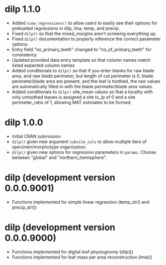 # dilp 1.1.0
* Added `view_regressions()` to allow users to easily see their options for preloaded regressions in dilp, lma, temp, and precip.
* Fixed `dilp()` so that the mixed_margins aren't screwing everything up.
* Fixed `dilp()` documentation to properly reference the correct parameter options.
* Entry field "no_primary_teeth" changed to "no_of_primary_teeth" for consistency
* Updated provided data entry template so that column names match listed expected column names
* Added conditionals to `dilp()` so that if you enter blanks for raw blade area, and raw blade perimeter, but length of cut perimeter is 0, blade perimeter/blade area are present, and the leaf is toothed, the raw values are automatically filled in with the blade perimeter/blade area values.
* Added conditionals to `dilp()` site_mean values so that a locality with only untoothed leaves is assigned a site tc_ip of 0 and a site perimeter_ratio of 1, allowing MAT estimates to be formed.

# dilp 1.0.0
* Initial CRAN submission
* `dilp()` given new argument `subsite_cols` to allow multiple tiers of specimen/morphotype organization.
* `dilp()` given new options for regression parameters in `params`.  Choose between "global" and "northern_hemisphere".

# dilp (development version 0.0.0.9001)
* Functions implemented for simple linear regression (temp_slr() and precip_slr())

# dilp (development version 0.0.0.9000)

* Functions implemented for digital leaf physiognomy (dilp())
* Functions implemented for leaf mass per area reconstruction (lma())
